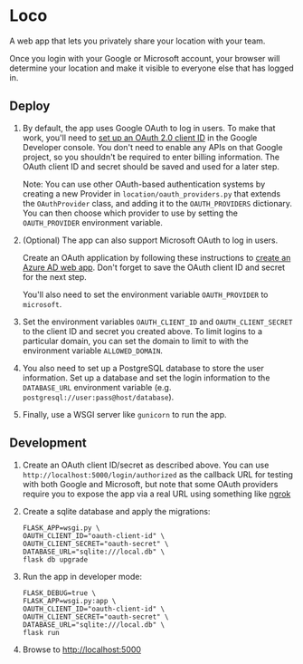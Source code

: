 # Loco

A web app that lets you privately share your location with your team.

Once you login with your Google or Microsoft account, your browser will determine your location and make it visible to everyone else that has logged in.

## Deploy

1. By default, the app uses Google OAuth to log in users. To make that work, you'll need to [set up an OAuth 2.0 client ID](https://support.google.com/cloud/answer/6158849?hl=en) in the Google Developer console. You don't need to enable any APIs on that Google project, so you shouldn't be required to enter billing information. The OAuth client ID and secret should be saved and used for a later step.

   Note: You can use other OAuth-based authentication systems by creating a new Provider in
   `location/oauth_providers.py` that extends the `OAuthProvider` class, and adding it to the `OAUTH_PROVIDERS` dictionary. You can then choose which provider to use by
   setting the `OAUTH_PROVIDER` environment variable.

1. (Optional) The app can also support Microsoft OAuth to log in users.

    Create an OAuth application by following these instructions to [create an Azure AD web app](https://docs.microsoft.com/en-us/azure/active-directory/develop/active-directory-protocols-oauth-code#register-your-application-with-your-ad-tenant). Don't forget to save the OAuth client ID and secret for the next step.

    You'll also need to set the environment variable `OAUTH_PROVIDER` to `microsoft`.

1. Set the environment variables `OAUTH_CLIENT_ID` and `OAUTH_CLIENT_SECRET` to the client ID and secret you created above. To limit logins to a particular domain, you can set the domain to limit to with the environment variable `ALLOWED_DOMAIN`.

1. You also need to set up a PostgreSQL database to store the user information. Set up a database and set the login information to the `DATABASE_URL` environment variable (e.g. `postgresql://user:pass@host/database`).

1. Finally, use a WSGI server like `gunicorn` to run the app.

## Development

1. Create an OAuth client ID/secret as described above. You can use `http://localhost:5000/login/authorized` as the callback URL for testing with both Google and Microsoft, but note that some OAuth providers require you to expose the app via a real URL using something like [ngrok](https://ngrok.com/)

1. Create a sqlite database and apply the migrations:

   ```
   FLASK_APP=wsgi.py \
   OAUTH_CLIENT_ID="oauth-client-id" \
   OAUTH_CLIENT_SECRET="oauth-secret" \
   DATABASE_URL="sqlite:///local.db" \
   flask db upgrade
   ```

1. Run the app in developer mode:

   ```
   FLASK_DEBUG=true \
   FLASK_APP=wsgi.py:app \
   OAUTH_CLIENT_ID="oauth-client-id" \
   OAUTH_CLIENT_SECRET="oauth-secret" \
   DATABASE_URL="sqlite:///local.db" \
   flask run
   ```

1. Browse to [http://localhost:5000](http://localhost:5000)
